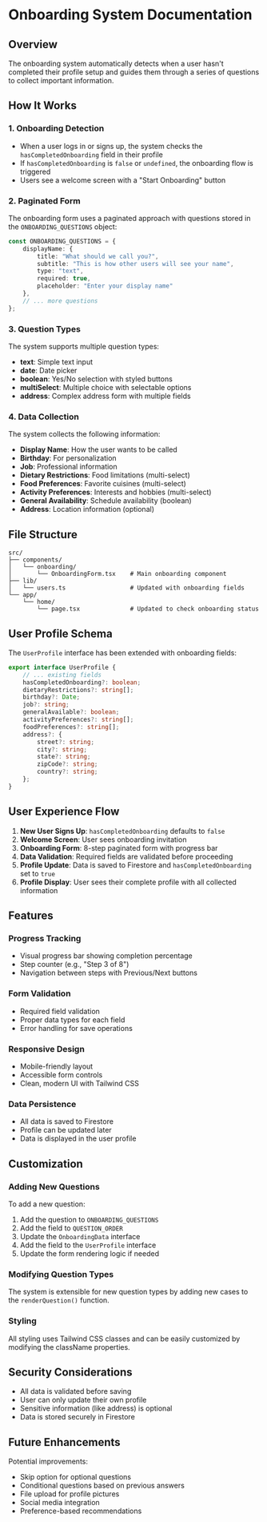 # Onboarding System Documentation

## Overview

The onboarding system automatically detects when a user hasn't completed their profile setup and guides them through a series of questions to collect important information.

## How It Works

### 1. Onboarding Detection
- When a user logs in or signs up, the system checks the `hasCompletedOnboarding` field in their profile
- If `hasCompletedOnboarding` is `false` or `undefined`, the onboarding flow is triggered
- Users see a welcome screen with a "Start Onboarding" button

### 2. Paginated Form
The onboarding form uses a paginated approach with questions stored in the `ONBOARDING_QUESTIONS` object:

```typescript
const ONBOARDING_QUESTIONS = {
    displayName: {
        title: "What should we call you?",
        subtitle: "This is how other users will see your name",
        type: "text",
        required: true,
        placeholder: "Enter your display name"
    },
    // ... more questions
};
```

### 3. Question Types
The system supports multiple question types:
- **text**: Simple text input
- **date**: Date picker
- **boolean**: Yes/No selection with styled buttons
- **multiSelect**: Multiple choice with selectable options
- **address**: Complex address form with multiple fields

### 4. Data Collection
The system collects the following information:
- **Display Name**: How the user wants to be called
- **Birthday**: For personalization
- **Job**: Professional information
- **Dietary Restrictions**: Food limitations (multi-select)
- **Food Preferences**: Favorite cuisines (multi-select)
- **Activity Preferences**: Interests and hobbies (multi-select)
- **General Availability**: Schedule availability (boolean)
- **Address**: Location information (optional)

## File Structure

```
src/
├── components/
│   └── onboarding/
│       └── OnboardingForm.tsx    # Main onboarding component
├── lib/
│   └── users.ts                  # Updated with onboarding fields
└── app/
    └── home/
        └── page.tsx              # Updated to check onboarding status
```

## User Profile Schema

The `UserProfile` interface has been extended with onboarding fields:

```typescript
export interface UserProfile {
    // ... existing fields
    hasCompletedOnboarding?: boolean;
    dietaryRestrictions?: string[];
    birthday?: Date;
    job?: string;
    generalAvailable?: boolean;
    activityPreferences?: string[];
    foodPreferences?: string[];
    address?: {
        street?: string;
        city?: string;
        state?: string;
        zipCode?: string;
        country?: string;
    };
}
```

## User Experience Flow

1. **New User Signs Up**: `hasCompletedOnboarding` defaults to `false`
2. **Welcome Screen**: User sees onboarding invitation
3. **Onboarding Form**: 8-step paginated form with progress bar
4. **Data Validation**: Required fields are validated before proceeding
5. **Profile Update**: Data is saved to Firestore and `hasCompletedOnboarding` set to `true`
6. **Profile Display**: User sees their complete profile with all collected information

## Features

### Progress Tracking
- Visual progress bar showing completion percentage
- Step counter (e.g., "Step 3 of 8")
- Navigation between steps with Previous/Next buttons

### Form Validation
- Required field validation
- Proper data types for each field
- Error handling for save operations

### Responsive Design
- Mobile-friendly layout
- Accessible form controls
- Clean, modern UI with Tailwind CSS

### Data Persistence
- All data is saved to Firestore
- Profile can be updated later
- Data is displayed in the user profile

## Customization

### Adding New Questions
To add a new question:

1. Add the question to `ONBOARDING_QUESTIONS`
2. Add the field to `QUESTION_ORDER`
3. Update the `OnboardingData` interface
4. Add the field to the `UserProfile` interface
5. Update the form rendering logic if needed

### Modifying Question Types
The system is extensible for new question types by adding new cases to the `renderQuestion()` function.

### Styling
All styling uses Tailwind CSS classes and can be easily customized by modifying the className properties.

## Security Considerations

- All data is validated before saving
- User can only update their own profile
- Sensitive information (like address) is optional
- Data is stored securely in Firestore

## Future Enhancements

Potential improvements:
- Skip option for optional questions
- Conditional questions based on previous answers
- File upload for profile pictures
- Social media integration
- Preference-based recommendations 